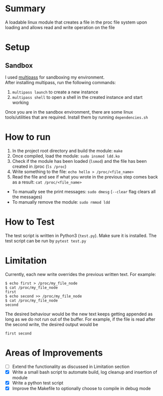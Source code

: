 # Summary
A loadable linux module that creates a file in the proc file system upon loading and allows read and write operation on the file

# Setup
## Sandbox
I used [multipass](https://canonical.com/multipass) for sandboxing my environment.\
After installing multipass, run the following commands:
1. `multipass launch` to create a new instance
2. `multipass shell` to open a shell in the created instance and start working

Once you are in the sandbox environment, there are some linux tools/utilities that are required. Install them by running `dependencies.sh`

# How to run
1. In the project root directory and build the module: `make`
2. Once compiled, load the module: `sudo insmod ldd.ko`
3. Check if the module has been loaded (`lsmod`) and the file has been created in /proc (`ls /proc`)
4. Write something to the file: `echo hello > /proc/<file_name>`
5. Read the file and see if what you wrote in the previous step comes back as a result: `cat /proc/<file_name>`

- To manually see the print messages: `sudo dmesg` (`--clear` flag clears all the messages)
- To manually remove the module: `sudo rmmod ldd`

# How to Test
The test script is written in Python3 (`test.py`). Make sure it is installed. The test script can be run by `pytest test.py`

# Limitation
Currently, each new write overrides the previous written text. For example:
```
$ echo first > /proc/my_file_node
$ cat /proc/my_file_node
first
$ echo second >> /proc/my_file_node
$ cat /proc/my_file_node
second
```
The desired behaviour would be the new text keeps getting appended as long as we do not run out of the buffer. For example, if the file is read after the second write, the desired output would be
```
first second
```

# Areas of Improvements 
- [ ] Extend the functionality as discussed in Limitation section
- [x] Write a small bash script to automate build, log cleanup and insertion of module
- [x] Write a python test script
- [x] Improve the Makefile to optionally choose to compile in debug mode
